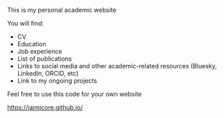 This is my personal academic website

You will find:
  - CV
  - Education
  - Job experience
  - List of publications
  - Links to social media and other academic-related resources (Bluesky, LinkedIn, ORCID, etc)
  - Link to my ongoing projects

Feel free to use this code for your own website

https://jaimicore.github.io/
